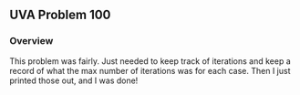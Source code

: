 ## UVA Problem 100

### Overview

This problem was fairly. Just needed to keep track of iterations and keep a record of what the max number of iterations was for each case. Then I just printed those out, and I was done!
